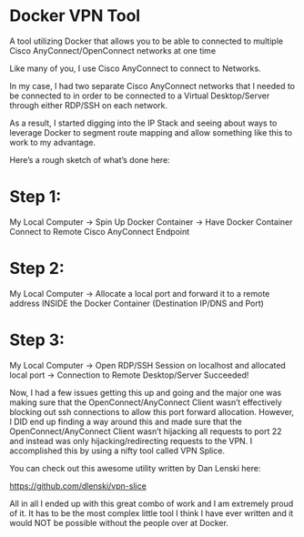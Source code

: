 # Docker VPN Tool
A tool utilizing Docker that allows you to be able to connected to multiple Cisco AnyConnect/OpenConnect networks at one time

Like many of you, I use Cisco AnyConnect to connect to Networks.

In my case, I had two separate Cisco AnyConnect networks that I needed to be connected to in order to be connected to a Virtual Desktop/Server through either RDP/SSH on each network.

As a result, I started digging into the IP Stack and seeing about ways to leverage Docker to segment route mapping and allow something like this to work to my advantage.

Here’s a rough sketch of what’s done here:

# Step 1:

My Local Computer -> Spin Up Docker Container -> Have Docker Container Connect to Remote Cisco AnyConnect Endpoint

# Step 2:

My Local Computer -> Allocate a local port and forward it to a remote address INSIDE the Docker Container (Destination IP/DNS and Port)

# Step 3:

My Local Computer -> Open RDP/SSH Session on localhost and allocated local port -> Connection to Remote Desktop/Server Succeeded!

Now, I had a few issues getting this up and going and the major one was making sure that the OpenConnect/AnyConnect Client wasn’t effectively blocking out ssh connections to allow this port forward allocation. However, I DID end up finding a way around this and made sure that the OpenConnect/AnyConnect Client wasn’t hijacking all requests to port 22 and instead was only hijacking/redirecting requests to the VPN. I accomplished this by using a nifty tool called VPN Splice.

You can check out this awesome utility written by Dan Lenski here:

https://github.com/dlenski/vpn-slice

All in all I ended up with this great combo of work and I am extremely proud of it. It has to be the most complex little tool I think I have ever written and it would NOT be possible without the people over at Docker.
